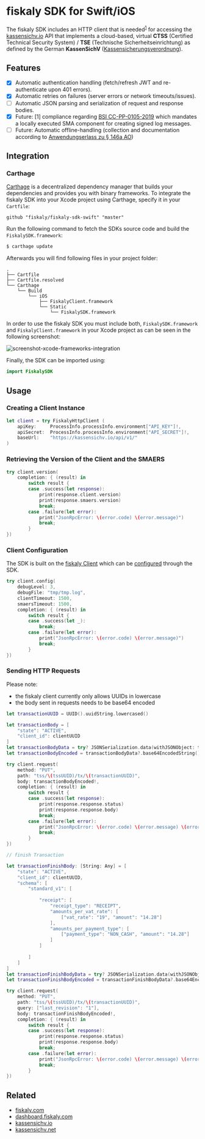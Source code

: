 # fiskaly SDK for Swift/iOS

The fiskaly SDK includes an HTTP client that is needed<sup>[1](#fn1)</sup> for accessing the [kassensichv.io](https://kassensichv.io) API that implements a cloud-based, virtual **CTSS** (Certified Technical Security System) / **TSE** (Technische Sicherheitseinrichtung) as defined by the German **KassenSichV** ([Kassen­sich­er­ungsver­ord­nung](https://www.bundesfinanzministerium.de/Content/DE/Downloads/Gesetze/2017-10-06-KassenSichV.pdf)).

## Features

- [X] Automatic authentication handling (fetch/refresh JWT and re-authenticate upon 401 errors).
- [X] Automatic retries on failures (server errors or network timeouts/issues).
- [ ] Automatic JSON parsing and serialization of request and response bodies.
- [X] Future: [<a name="fn1">1</a>] compliance regarding [BSI CC-PP-0105-2019](https://www.bsi.bund.de/SharedDocs/Downloads/DE/BSI/Zertifizierung/Reporte/ReportePP/pp0105b_pdf.pdf?__blob=publicationFile&v=7) which mandates a locally executed SMA component for creating signed log messages. 
- [ ] Future: Automatic offline-handling (collection and documentation according to [Anwendungserlass zu § 146a AO](https://www.bundesfinanzministerium.de/Content/DE/Downloads/BMF_Schreiben/Weitere_Steuerthemen/Abgabenordnung/AO-Anwendungserlass/2019-06-17-einfuehrung-paragraf-146a-AO-anwendungserlass-zu-paragraf-146a-AO.pdf?__blob=publicationFile&v=1))

## Integration

### Carthage

[Carthage](https://github.com/Carthage/Carthage) is a decentralized dependency manager that builds your dependencies and provides you with binary frameworks. To integrate the fiskaly SDK into your Xcode project using Carthage, specify it in your `Cartfile`:

```ogdl
github "fiskaly/fiskaly-sdk-swift" "master"
```

Run the following command to fetch the SDKs source code and build the `FiskalySDK.framework`:

```bash
$ carthage update
```

Afterwards you will find following files in your project folder:

```
.
├── Cartfile
├── Cartfile.resolved
└── Carthage
    └── Build
        └── iOS
            ├── FiskalyClient.framework
            └── Static
                └── FiskalySDK.framework
```

In order to use the fiskaly SDK you must include both, `FiskalySDK.framework` and `FiskalyClient.framework` in your Xcode project as can be seen in the following screenshot:

![screenshot-xcode-frameworks-integration](../media/screenshot-xcode-frameworks-integration.png?raw=true)

Finally, the SDK can be imported using:

```swift
import FiskalySDK
```

## Usage

### Creating a Client Instance 

```swift
let client = try FiskalyHttpClient (
    apiKey:     ProcessInfo.processInfo.environment["API_KEY"]!,
    apiSecret:  ProcessInfo.processInfo.environment["API_SECRET"]!,
    baseUrl:    "https://kassensichv.io/api/v1/"
)
```

### Retrieving the Version of the Client and the SMAERS

```swift
try client.version(
    completion: { (result) in
        switch result {
        case .success(let response):
            print(response.client.version)
            print(response.smaers.version)
            break;
        case .failure(let error):
            print("JsonRpcError: \(error.code) \(error.message)")
            break;
        }
})
```

### Client Configuration

The SDK is built on the [fiskaly Client](https://developer.fiskaly.com/en/docs/client-documentation) which can be [configured](https://developer.fiskaly.com/en/docs/client-documentation#configuration) through the SDK.

```swift
try client.config(
    debugLevel: 3,
    debugFile: "tmp/tmp.log",
    clientTimeout: 1500,
    smaersTimeout: 1500,
    completion: { (result) in
        switch result {
        case .success(let _):
            break;
        case .failure(let error):
            print("JsonRpcError: \(error.code) \(error.message)")
            break;
        }
})
```

### Sending HTTP Requests

Please note:

- the fiskaly client currently only allows UUIDs in lowercase
- the body sent in requests needs to be base64 encoded 

```swift
let transactionUUID = UUID().uuidString.lowercased()

let transactionBody = [
    "state": "ACTIVE",
    "client_id": clientUUID
]
let transactionBodyData = try? JSONSerialization.data(withJSONObject: transactionBody)
let transactionBodyEncoded = transactionBodyData?.base64EncodedString()

try client.request(
    method: "PUT",
    path: "tss/\(tssUUID)/tx/\(transactionUUID)",
    body: transactionBodyEncoded!,
    completion: { (result) in
        switch result {
        case .success(let response):
            print(response.response.status)
            print(response.response.body)
            break;
        case .failure(let error):
            print("JsonRpcError: \(error.code) \(error.message) \(error.data!.response.body)")
            break;
        }
})

// finish Transaction

let transactionFinishBody: [String: Any] = [
    "state": "ACTIVE",
    "client_id": clientUUID,
    "schema": [
        "standard_v1": [
            
            "receipt": [
                "receipt_type": "RECEIPT",
                "amounts_per_vat_rate": [
                    ["vat_rate": "19", "amount": "14.28"]
                ],
                "amounts_per_payment_type": [
                    ["payment_type": "NON_CASH", "amount": "14.28"]
                ]
            ]
            
        ]
    ]
]
let transactionFinishBodyData = try? JSONSerialization.data(withJSONObject: transactionFinishBody)
let transactionFinishBodyEncoded = transactionFinishBodyData?.base64EncodedString()

try client.request(
    method: "PUT",
    path: "tss/\(tssUUID)/tx/\(transactionUUID)",
    query: ["last_revision": "1"],
    body: transactionFinishBodyEncoded!,
    completion: { (result) in
        switch result {
        case .success(let response):
            print(response.response.status)
            print(response.response.body)
            break;
        case .failure(let error):
            print("JsonRpcError: \(error.code) \(error.message) \(error.data!.response.body)")
            break;
        }
})
```

## Related

* [fiskaly.com](https://fiskaly.com)
* [dashboard.fiskaly.com](https://dashboard.fiskaly.com)
* [kassensichv.io](https://kassensichv.io)
* [kassensichv.net](https://kassensichv.net)
